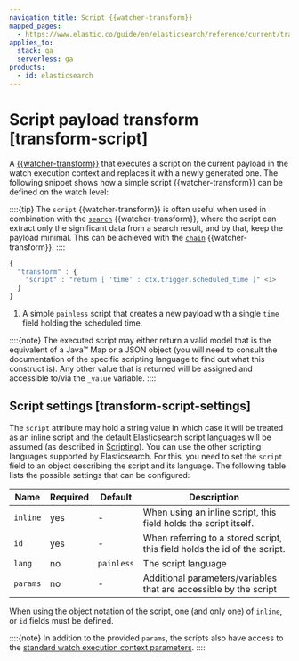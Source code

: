 ```yaml
---
navigation_title: Script {{watcher-transform}}
mapped_pages:
  - https://www.elastic.co/guide/en/elasticsearch/reference/current/transform-script.html
applies_to:
  stack: ga
  serverless: ga
products:
  - id: elasticsearch
---
```


# Script payload transform [transform-script]

A [{{watcher-transform}}](transform.md) that executes a script on the current payload in the watch execution context and replaces it with a newly generated one. The following snippet shows how a simple script {{watcher-transform}} can be defined on the watch level:

::::{tip}
The `script` {{watcher-transform}} is often useful when used in combination with the [`search`](transform-search.md) {{watcher-transform}}, where the script can extract only the significant data from a search result, and by that, keep the payload minimal. This can be achieved with the [`chain`](transform-chain.md) {{watcher-transform}}.
::::

```js
{
  "transform" : {
    "script" : "return [ 'time' : ctx.trigger.scheduled_time ]" <1>
  }
}
```

1. A simple `painless` script that creates a new payload with a single `time` field holding the scheduled time.

::::{note}
The executed script may either return a valid model that is the equivalent of a Java™ Map or a JSON object (you will need to consult the documentation of the specific scripting language to find out what this construct is). Any other value that is returned will be assigned and accessible to/via the `_value` variable.
::::

## Script settings [transform-script-settings]

The `script` attribute may hold a string value in which case it will be treated as an inline script and the default Elasticsearch script languages will be assumed (as described in [Scripting](../../scripting.md)). You can use the other scripting languages supported by Elasticsearch. For this, you need to set the `script` field to an object describing the script and its language. The following table lists the possible settings that can be configured:

| Name | Required | Default | Description |
| --- | --- | --- | --- |
| `inline` | yes | - | When using an inline script, this field holds                                     the script itself. |
| `id` | yes | - | When referring to a stored script, this                                     field holds the id of the script. |
| `lang` | no | `painless` | The script language |
| `params` | no | - | Additional parameters/variables that are                                     accessible by the script |

When using the object notation of the script, one (and only one) of `inline`, or `id` fields must be defined.

::::{note}
In addition to the provided `params`, the scripts also have access to the [standard watch execution context parameters](how-watcher-works.md#watch-execution-context).
::::
